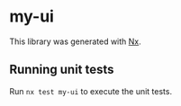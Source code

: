 # my-ui

This library was generated with [Nx](https://nx.dev).

## Running unit tests

Run `nx test my-ui` to execute the unit tests.
